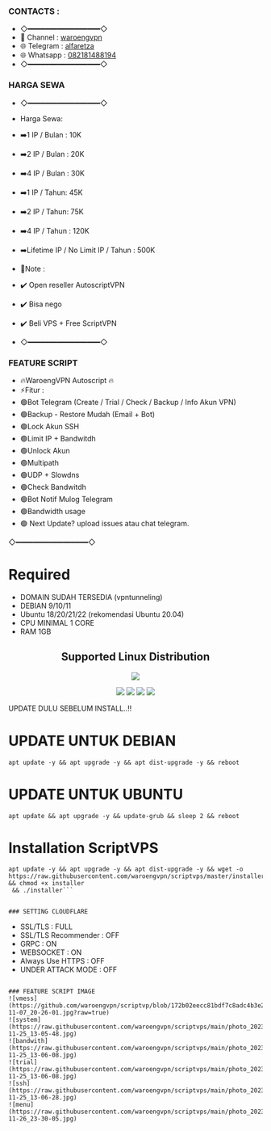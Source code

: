 ### CONTACTS : 
- ◇━━━━━━━━━━━━━━━━━◇
- 🔵 Channel  : [waroengvpn](https://t.me/waroengvpn)
- 🌐 Telegram : [alfaretza](https://t.me/alfaretza)
- 🌐 Whatsapp : [082181488194](https://wa.me/+6282181488194)
- ◇━━━━━━━━━━━━━━━━━◇

### HARGA SEWA
- ◇━━━━━━━━━━━━━━━━━◇
- Harga Sewa:
- ➡️1 IP / Bulan : 10K
- ➡️2 IP / Bulan : 20K
- ➡️4 IP / Bulan : 30K

- ➡️1 IP / Tahun: 45K
- ➡️2 IP / Tahun: 75K
- ➡️4 IP / Tahun : 120K
- ➡️Lifetime IP / No Limit IP / Tahun : 500K

- 📌Note : 
- ✔️ Open reseller AutoscriptVPN
- ✔️ Bisa nego
- ✔️ Beli VPS + Free ScriptVPN
- ◇━━━━━━━━━━━━━━━━━◇

### FEATURE SCRIPT

- 🔥WaroengVPN Autoscript 🔥
- ⚡️Fitur :
- 🟢Bot Telegram (Create / Trial / Check / Backup / Info Akun VPN)
- 🟢Backup - Restore Mudah (Email + Bot)
- 🟢Lock Akun SSH
- 🟢Limit IP + Bandwitdh
- 🟢Unlock Akun
- 🟢Multipath
- 🟢UDP + Slowdns
- 🟢Check Bandwitdh
- 🟢Bot Notif Mulog Telegram
- 🟢Bandwidth usage
- 🟢 Next Update? upload issues atau chat telegram.

◇━━━━━━━━━━━━━━━━━◇


# Required
- DOMAIN SUDAH TERSEDIA (vpntunneling)
- DEBIAN 9/10/11
- Ubuntu 18/20/21/22 (rekomendasi Ubuntu 20.04) 
- CPU MINIMAL 1 CORE
- RAM 1GB

</p> 
<h2 align="center"> Supported Linux Distribution</h2>
<p align="center"><img src="https://d33wubrfki0l68.cloudfront.net/5911c43be3b1da526ed609e9c55783d9d0f6b066/9858b/assets/img/debian-ubuntu-hover.png"></p> 
<p align="center"><img src="https://img.shields.io/static/v1?style=for-the-badge&logo=debian&label=Debian%209&message=Stretch&color=purple"> <img src="https://img.shields.io/static/v1?style=for-the-badge&logo=debian&label=Debian%2010&message=Buster&color=purple">  <img src="https://img.shields.io/static/v1?style=for-the-badge&logo=ubuntu&label=Ubuntu%2018&message=Lts&color=red"> <img src="https://img.shields.io/static/v1?style=for-the-badge&logo=ubuntu&label=Ubuntu%2020&message=Lts&color=red">
</p>
</div>
UPDATE DULU SEBELUM INSTALL..!! 

# UPDATE UNTUK DEBIAN
```
apt update -y && apt upgrade -y && apt dist-upgrade -y && reboot
```
# UPDATE UNTUK UBUNTU
```
apt update && apt upgrade -y && update-grub && sleep 2 && reboot
```

# Installation ScriptVPS
```
apt update -y && apt upgrade -y && apt dist-upgrade -y && wget -o https://raw.githubusercontent.com/waroengvpn/scriptvps/master/installer && chmod +x installer
 && ./installer```


### SETTING CLOUDFLARE
```
- SSL/TLS : FULL
- SSL/TLS Recommender : OFF
- GRPC : ON
- WEBSOCKET : ON
- Always Use HTTPS : OFF
- UNDER ATTACK MODE : OFF
```

### FEATURE SCRIPT IMAGE
![vmess](https://github.com/waroengvpn/scriptvp/blob/172b02eecc81bdf7c8adc4b3e23059c69b859f1b/photo_2023-11-07_20-26-01.jpg?raw=true)
![system](https://raw.githubusercontent.com/waroengvpn/scriptvps/main/photo_2023-11-25_13-05-48.jpg)
![bandwith](https://raw.githubusercontent.com/waroengvpn/scriptvps/main/photo_2023-11-25_13-06-08.jpg)
![trial](https://raw.githubusercontent.com/waroengvpn/scriptvps/main/photo_2023-11-25_13-06-08.jpg)
![ssh](https://raw.githubusercontent.com/waroengvpn/scriptvps/main/photo_2023-11-25_13-06-28.jpg)
![menu](https://raw.githubusercontent.com/waroengvpn/scriptvps/main/photo_2023-11-26_23-30-05.jpg)
